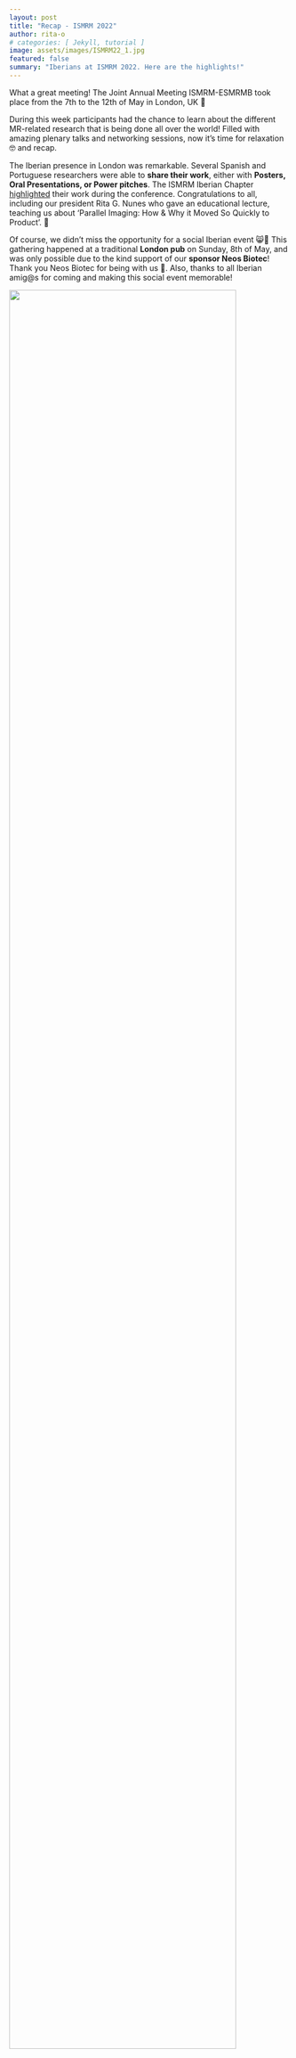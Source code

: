 ```yaml
---
layout: post
title: "Recap - ISMRM 2022"
author: rita-o
# categories: [ Jekyll, tutorial ]
image: assets/images/ISMRM22_1.jpg
featured: false
summary: "Iberians at ISMRM 2022. Here are the highlights!"
---
```


What a great meeting! The Joint Annual Meeting ISMRM-ESMRMB took place from the 7th to the 12th of May in London, UK 🎡 

During this week participants had the chance to learn about the different MR-related research that is being done all over the world! Filled with amazing plenary talks and networking sessions, now it’s time for relaxation 🤓 and recap.

The Iberian presence in London was remarkable. Several Spanish and Portuguese researchers were able to **share their work**, either with **Posters, Oral Presentations, or Power pitches**. The ISMRM Iberian Chapter [highlighted](https://ismrm-iberian.eu/2022/04/26/ISMRMAbstracts.html) their work during the conference.
Congratulations to all, including our president Rita G. Nunes who gave an educational lecture, teaching us about ‘Parallel Imaging: How & Why it Moved So Quickly to Product’. 🧲

Of course, we didn’t miss the opportunity for a social Iberian event 😸🍻 This gathering happened at a traditional **London pub** on Sunday, 8th of May, and was only possible due to the kind support of our **sponsor Neos Biotec**! 
Thank you Neos Biotec for being with us 🥰. Also, thanks to all Iberian amig@s for coming and making this social event memorable!

<img src="{{ site.baseurl }}/assets/images/ISMRM22_2.png" width="90%"/>
<img src="{{ site.baseurl }}/assets/images/ISMRM22_3.jpg" width="110%"/>


The next Monday we went for a visit to the **silver building** of the British and Irish Chapter HQ at ISMRM 🏢, where we enjoyed some delicious street food and had great chats.

<img src="{{ site.baseurl }}/assets/images/ISMRM22_4.jpg" width="110%"/>


For the Iberian Chapter, ISMRM 2022 conference was a great opportunity to network with other ISMRM chapters and ISMRM members. Learning about the cutting-edge research that our MRI peers have been doing was extraordinary. We cannot leave ISMRM without being extra motivated to work on our own research! 

<img src="{{ site.baseurl }}/assets/images/ISMRM22_5.jpg" width="110%"/>

It was great to see you all and we hope to see you soon in **Lisbon** for the **2nd ISMRM Iberian Conference**! 🐟☀️ You can register and submit your abstract [HERE](https://ismrm-iberian.eu/2022/04/22/2ndAnnualMeeting.html). 

Até breve, Hasta pronto,

ISMRM Iberian Chapter
